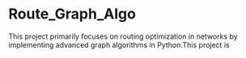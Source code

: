 # Route_Graph_Algo
This project primarily focuses on routing optimization in networks by implementing advanced graph algorithms in Python.This project is
